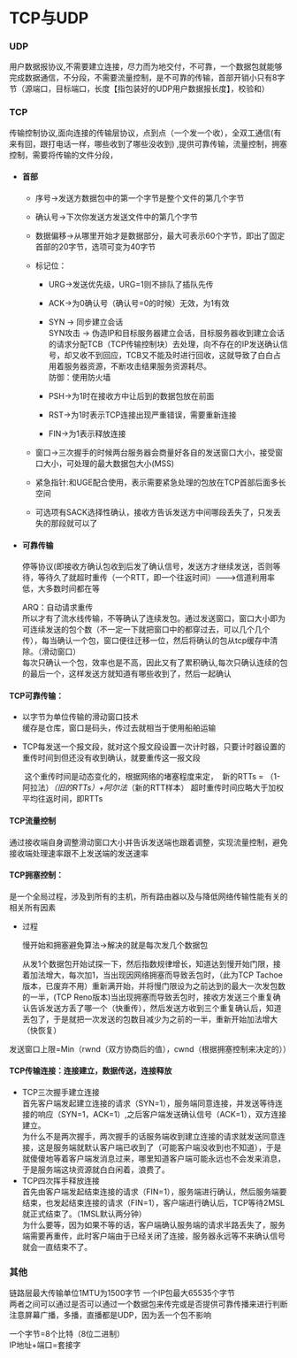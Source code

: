 # TCP与UDP 
### UDP

用户数据报协议,不需要建立连接，尽力而为地交付，不可靠，一个数据包就能够完成数据通信，不分段，不需要流量控制，是不可靠的传输，首部开销小只有8字节（源端口，目标端口，长度【指包装好的UDP用户数据报长度】，校验和）   

### TCP

传输控制协议,面向连接的传输层协议，点到点（一个发一个收），全双工通信(有来有回，跟打电话一样，哪些收到了哪些没收到)  ,提供可靠传输，流量控制，拥塞控制，需要将传输的文件分段，   

- #### 首部 

  - 序号->发送方数据包中的第一个字节是整个文件的第几个字节  

  - 确认号->下次你发送方发送文件中的第几个字节   

  - 数据偏移->从哪里开始才是数据部分，最大可表示60个字节，即出了固定首部的20字节，选项可变为40字节  

  - 标记位：  

    - URG->发送优先级，URG=1则不排队了插队先传    

    - ACK->为0确认号（确认号=0的时候）无效，为1有效  

    - SYN -> 同步建立会话  
      SYN攻击 -> 伪造IP和目标服务器建立会话，目标服务器收到建立会话的请求分配TCB（TCP传输控制块）去处理，向不存在的IP发送确认信号，却又收不到回应，TCB又不能及时进行回收，这就导致了白白占用着服务器资源，不断攻击结果服务资源耗尽。  
       防御：使用防火墙     

    - PSH->为1时在接收方中让后到的数据包放在前面   

    - RST->为1时表示TCP连接出现严重错误，需要重新连接  

    - FIN->为1表示释放连接

  -  窗口->三次握手的时候两台服务器会商量好各自的发送窗口大小，接受窗口大小，可处理的最大数据包大小(MSS)  

  -  紧急指针:和UGE配合使用，表示需要紧急处理的包放在TCP首部后面多长空间  

  -  可选项有SACK选择性确认，接收方告诉发送方中间哪段丢失了，只发丢失的那段就可以了  

- #### 可靠传输

  停等协议(即接收方确认包收到后发了确认信号，发送方才继续发送，否则等待，等待久了就超时重传（一个RTT，即一个往返时间）--->信道利用率低，大多数时间都在等    

  ARQ：自动请求重传  
  所以才有了流水线传输，不等确认了连续发包。通过发送窗口，窗口大小即为可连续发送的包个数（不一定一下就把窗口中的都穿过去，可以几个几个传），每当确认一个包，窗口便往迁移一位，然后将确认的包从tcp缓存中清除。（滑动窗口）   
  每次只确认一个包，效率也是不高，因此又有了累积确认,每次只确认连续的包的最后一个，这样发送方就知道有哪些收到了，然后一起确认



    

#### TCP可靠传输：  

- 以字节为单位传输的滑动窗口技术  
  缓存是仓库，窗口是码头，传过去就相当于使用船舶运输

- TCP每发送一个报文段，就对这个报文段设置一次计时器，只要计时器设置的重传时间到但还没有收到确认，就要重传这一报文段

  ​	这个重传时间是动态变化的，根据网络的堵塞程度来定，
  ​	新的RTTs = （1-阿拉法）*（旧的RTTs）+阿尔法*（新的RTT样本）
  ​	超时重传时间应略大于加权平均往返时间，即RTTs

#### TCP流量控制  
通过接收端自身调整滑动窗口大小并告诉发送端也跟着调整，实现流量控制，避免接收端处理速率跟不上发送端的发送速率

#### TCP拥塞控制：  
是一个全局过程，涉及到所有的主机，所有路由器以及与降低网络传输性能有关的相关所有因素  

- 过程

  慢开始和拥塞避免算法->解决的就是每次发几个数据包  

  从发1个数据包开始试探一下，然后指数规律增长，知道达到慢开始门限，接着加法增大，每次加1，当出现因网络拥塞而导致丢包时，（此为TCP Tachoe版本，已废弃不用）重新满开始，并将慢门限设为之前达到的最大一次发包数的一半，(TCP Reno版本)当出现拥塞而导致丢包时，接收方发送三个重复确认告诉发送方丢了哪一个（快重传），然后发送方收到三个重复确认后，知道丢包了，于是就把一次发送的包数目减少为之前的一半，重新开始加法增大（快恢复）

发送窗口上限=Min（rwnd（双方协商后的值），cwnd（根据拥塞控制来决定的））  



#### TCP传输连接：连接建立，数据传送，连接释放  

- TCP三次握手建立连接  
  首先客户端发起建立连接的请求（SYN=1），服务端同意连接，并发送等待连接的响应（SYN=1，ACK=1）,之后客户端发送确认信号（ACK=1），双方连接建立。   
  为什么不是两次握手，两次握手的话服务端收到建立连接的请求就发送同意连接，这是服务端就默认客户端已收到了（可能客户端没收到也不知道），于是就傻傻地等着客户端发消息过来，哪里知道客户端可能永远也不会发来消息，于是服务端这块资源就白白闲着，浪费了。  
- TCP四次挥手释放连接  
  首先由客户端发起结束连接的请求（FIN=1），服务端进行确认，然后服务端要结束，也发起结束连接的请求（FIN=1），客户端进行确认后，TCP等待2MSL就正式结束了。（1MSL默认两分钟）   
  为什么要等，因为如果不等的话，客户端确认服务端的请求半路丢失了，服务端需要再重传，此时客户端由于已经关闭了连接，服务器永远等不来确认信号就会一直结束不了。  

### 其他

链路层最大传输单位1MTU为1500字节
一个IP包最大65535个字节  
两者之间可以通过是否可以通过一个数据包来传完或是否提供可靠传播来进行判断
注意屏幕广播，多播，直播都是UDP，因为丢一个包不影响  

一个字节=8个比特（8位二进制）   
IP地址+端口=套接字  